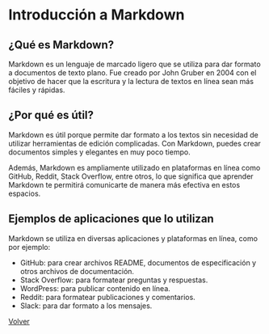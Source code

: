 # Introducción a Markdown


## **¿Qué es Markdown?**
Markdown es un lenguaje de marcado ligero que se utiliza para dar formato a documentos de texto plano. Fue creado por John Gruber en 2004 con el objetivo de hacer que la escritura y la lectura de textos en línea sean más fáciles y rápidas.

## ¿Por qué es útil?
Markdown es útil porque permite dar formato a los textos sin necesidad de utilizar herramientas de edición complicadas. Con Markdown, puedes crear documentos simples y elegantes en muy poco tiempo.

Además, Markdown es ampliamente utilizado en plataformas en línea como GitHub, Reddit, Stack Overflow, entre otros, lo que significa que aprender Markdown te permitirá comunicarte de manera más efectiva en estos espacios.

## Ejemplos de aplicaciones que lo utilizan
Markdown se utiliza en diversas aplicaciones y plataformas en línea, como por ejemplo:

- GitHub: para crear archivos README, documentos de especificación y otros archivos de documentación.
- Stack Overflow: para formatear preguntas y respuestas.
- WordPress: para publicar contenido en línea.
- Reddit: para formatear publicaciones y comentarios.
- Slack: para dar formato a los mensajes.


[Volver](Home)